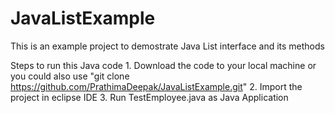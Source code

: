 # JavaListExample

This is an example project to demostrate Java List interface and its methods

Steps to run this Java code
	1.	Download the code to your local machine or you could also use "git clone https://github.com/PrathimaDeepak/JavaListExample.git"
	2.	Import the project in eclipse IDE
	3.	Run TestEmployee.java as Java Application

